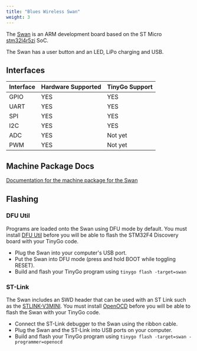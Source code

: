 ```yaml
---
title: "Blues Wireless Swan"
weight: 3
---
```


The [Swan](https://blues.io/products/swan/) is an ARM development board based on the ST Micro [stm32l4r5zi](https://www.st.com/en/microcontrollers-microprocessors/stm32l4r5zi.html) SoC.

The Swan has a user button and an LED, LiPo charging and USB.

## Interfaces

| Interface | Hardware Supported | TinyGo Support |
| --------- | ------------- | ----- |
| GPIO      | YES | YES |
| UART      | YES | YES |
| SPI      | YES | YES |
| I2C      | YES | YES |
| ADC      | YES | Not yet |
| PWM      | YES | Not yet |

## Machine Package Docs

[Documentation for the machine package for the Swan](../machine/swan)

## Flashing

### DFU Util

Programs are loaded onto the Swan using DFU mode by default. You must install [DFU Util](http://dfu-util.sourceforge.net/) before you will be able to flash the STM32F4 Discovery board with your TinyGo code.

- Plug the Swan into your computer's USB port.
- Put the Swan into DFU mode (press and hold BOOT while toggling RESET).
- Build and flash your TinyGo program using `tinygo flash -target=swan`

### ST-Link

The Swan includes an SWD header that can be used with an ST Link such as the [STLINK-V3MINI](https://www.st.com/en/development-tools/stlink-v3mini.html). You must install [OpenOCD](http://openocd.org/) before you will be able to flash the Swan with your TinyGo code.

- Connect the ST-Link debugger to the Swan using the ribbon cable.
- Plug the Swan and the ST-Link into USB ports on your computer.
- Build and flash your TinyGo program using `tinygo flash -target=swan -programmer=openocd`
